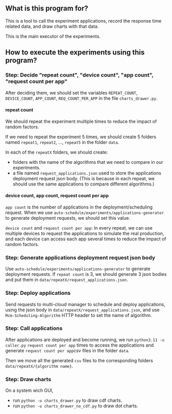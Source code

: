 ## What is this program for?
This is a tool to call the experiment applications, record the response time related data, and draw charts with that data. 

This is the main executor of the experiments.

## How to execute the experiments using this program?
### Step: Decide "repeat count", "device count", "app count", "request count per app"

After deciding them, we should set the variables `REPEAT_COUNT`, `DEVICE_COUNT`, `APP_COUNT`, `REQ_COUNT_PER_APP` in the file `charts_drawer.py`.

#### repeat count
We should repeat the experiment multiple times to reduce the impact of random factors.

If we need to repeat the experiment 5 times, we should create 5 folders named `repeat1`, `repeat2`, ..., `repeat5` in the folder `data`.

In each of the `repeatX` folders, we should create:
- folders with the name of the algorithms that we need to compare in our experiments. 
- a file named `request_applications.json` used to store the applications deployment request json body. (This is because in each repeat, we should use the same applications to compare different algorithms.)

#### device count, app count, request count per app
`app count` is the number of applications in the deployment/scheduling request. When we use `auto-schedule/experiments/applications-generator` to generate deployment requests, we should set this value.

`device count` and `request count per app`: In every repeat, we can use multiple devices to request the applications to simulate the real production, and each device can access each app several times to reduce the impact of random factors.

### Step: Generate applications deployment request json body
Use `auto-schedule/experiments/applications-generator` to generate deployment requests. If `repeat count` is 3, we should generate 3 json bodies and put them in `data/repeatX/request_applications.json`.

### Step: Deploy applications
Send requests to multi-cloud manager to schedule and deploy applications, using the json body in `data/repeatX/request_applications.json`, and use `Mcm-Scheduling-Algorithm` HTTP header to set the name of algorithm.

### Step: Call applications
After applications are deployed and become running, we run `python3.11 -u caller.py` `request count per app` times to access the applications and generate `request count per app`csv files in the folder `data`. 

Then we move all the generated `csv` files to the corresponding folders `data/repeatX/{algorithm name}`.

### Step: Draw charts
On a system wich GUI,
- run `python -u charts_drawer.py` to draw cdf charts.
- run `python -u charts_drawer_no_cdf.py` to draw dot charts.